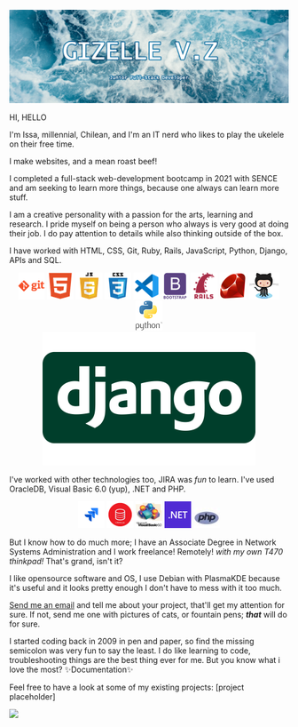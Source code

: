 ![Banner](docs/banner.png)

HI, HELLO

I'm Issa, millennial, Chilean, and I'm an IT nerd who likes to play the ukelele on their free time.

I make websites, and a mean roast beef!

I completed a full-stack web-development bootcamp in 2021 with SENCE and am seeking to learn more things, because one always can learn more stuff.

I am a creative personality with a passion for the arts, learning and research. I pride myself on being a person who always is very good at doing their job. I do pay attention to details while also thinking outside of the box.

I have worked with HTML, CSS, Git, Ruby, Rails, JavaScript, Python, Django, APIs and SQL.

<p align="center">
    <img src="docs/git.png" alt="GIT">
    <img src="docs/html.png" alt="HTML">
    <img src="docs/javascript.png" alt="JAVASCRIPT">
    <img src="docs/css.png" alt="CSS">
    <img src="docs/vs.png" alt="VS CODE">
    <img src="docs/bootstrap.png" alt="BOOTSTRAP">
    <img src="docs/rails.png" alt="RAILS">
    <img src="docs/ruby.png" alt="RUBY">
    <img src="docs/github.png" alt="GITHUB OCTOCAT">
    <img src="docs/python.png" alt="PYTHON"> <br>
    <img src="docs/django.png" alt="DJANGO">
</p>

</p>

I've worked with other technologies too, JIRA was *fun* to learn. I've used OracleDB, Visual Basic 6.0 (yup), .NET and PHP.

<p align="center">
    <img src="docs/jira.png" alt="JIRA">
    <img src="docs/oracle.png" alt="OracleDB">
    <img src="docs/vb6.png" alt="Visual Basic 6.0">
    <img src="docs/dotNET.png" alt=".NET">
    <img src="docs/php.jpg" alt="PHP">
</p>    

But I know how to do much more; I have an Associate Degree in Network Systems Administration and I work freelance! Remotely! *with my own T470 thinkpad!* That's grand, isn't it?

I like opensource software and OS, I use Debian with PlasmaKDE because it's useful and it looks pretty enough I don't have to mess with it too much.

[Send me an email](mgualaa@gmail.com) and tell me about your project, that'll get my attention for sure.
If not, send me one with pictures of cats, or fountain pens; ***that*** will do for sure.

I started coding back in 2009 in pen and paper, so find the missing semicolon was very fun to say the least. I do like learning to code, troubleshooting things are the best thing ever for me. But you know what i love the most? ✨Documentation✨

Feel free to have a look at some of my existing projects:
[project placeholder] 

![](https://komarev.com/ghpvc/?username=mguala)

```sh

```

<!--
To display project linked images in a one row, two column format, generate a table at:
https://tableconvert.com/
